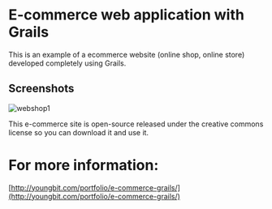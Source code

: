 # E-commerce web application with Grails

This is an example of a ecommerce website (online shop, online store) developed completely using Grails. 


## Screenshots

![webshop1](https://cloud.githubusercontent.com/assets/1849990/12885649/e324699e-ce67-11e5-8088-77052009fc07.png)


This e-commerce site is open-source released under the creative commons license so you can download it and use it.


# For more information:
[http://youngbit.com/portfolio/e-commerce-grails/](http://youngbit.com/portfolio/e-commerce-grails/) 

